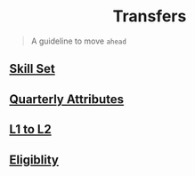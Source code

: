 <h1 align="center"> Transfers</h1>

> A guideline to move `ahead`

## [Skill Set](https://drive.google.com/file/d/1yvVYMa1sOsgu02IW7yAblXqqaxrLtVdk/view)

## [Quarterly Attributes](https://docs.google.com/spreadsheets/d/1yyZHBKDKJ9AsH6MsC7jVdluYumjcLg9v/edit#gid=2019745594)

## [L1 to L2](https://docs.google.com/document/d/1yrnKJ9d23fmYqvKHNPZME00v6jHVgLEI/edit)

## [Eligiblity](https://docs.google.com/document/d/1yrFElCFTVlmowiW8lu6MimAua1KkRuYP/edit)